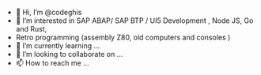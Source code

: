 - 👋 Hi, I’m @codeghis
- 👀 I’m interested in SAP ABAP/ SAP BTP / UI5 Development , Node JS, Go and Rust,
-  Retro programming (assembly Z80, old computers and consoles )
- 🌱 I’m currently learning ...
- 💞️ I’m looking to collaborate on ...
- 📫 How to reach me ...

<!---
codeghis/codeghis is a ✨ special ✨ repository because its `README.md` (this file) appears on your GitHub profile.
You can click the Preview link to take a look at your changes.
--->
